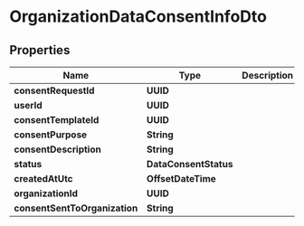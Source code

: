 

# OrganizationDataConsentInfoDto


## Properties

Name | Type | Description | Notes
------------ | ------------- | ------------- | -------------
**consentRequestId** | **UUID** |  |  [optional]
**userId** | **UUID** |  |  [optional]
**consentTemplateId** | **UUID** |  |  [optional]
**consentPurpose** | **String** |  |  [optional]
**consentDescription** | **String** |  |  [optional]
**status** | **DataConsentStatus** |  |  [optional]
**createdAtUtc** | **OffsetDateTime** |  |  [optional]
**organizationId** | **UUID** |  |  [optional]
**consentSentToOrganization** | **String** |  |  [optional]



